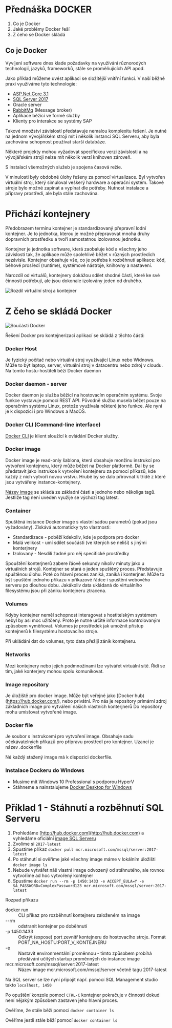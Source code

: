 # Přednáška DOCKER

1. Co je Docker
2. Jaké problémy Docker řeší
3. Z čeho se Docker skládá
## Co je Docker

Vyvíjení software dnes klade požadavky na využívání různorodých technologií, jazyků, frameworků, stále se proměňujících API apod.

Jako příklad můžeme uvést aplikaci se složitější vnitřní funkcí. V naší běžné praxi využíváme tyto technologie:
- [ASP.Net Core 3.1](https://docs.microsoft.com/en-us/aspnet/core/introduction-to-aspnet-core?view=aspnetcore-3.1)
- [SQL Server 2017](https://www.microsoft.com/en-us/sql-server/sql-server-2017)
- Oracle server
- [RabbitMq](https://www.rabbitmq.com/) (Message broker)
- Aplikace běžící ve formě služby
- Klienty pro interakce se systémy SAP

Takové množství závislostí představuje nemalou komplexitu řešení. Je nutné na jednom vývojářském stroji mít i několik 
instancí SQL Serveru, aby byla zachována schopnost používat starší databáze.

Některé projekty mohou vyžadovat specifickou verzi závislosti a na vývojářském stroji nelze mít několik verzí knihoven zároveň. 

S instalací všemožných služeb je spojena časová režie.

V minulosti byly obdobné úlohy řešeny za pomocí virtualizace. Byl vytvořen virtuální stroj, který simuloval veškerý hardware a operační systém. Takové stroje bylo možné zapínat a vypínat dle potřeby. Nutnost instalace a přípravy prostředí, ale byla stále zachována.

# Přichází kontejnery

Předobrazem termínu kontejner je standardizovaný přepravní lodní kontejner. Je to jednotka, kterou je možné přepravovat mnoha druhy dopravních prostředku a tvoří samostatnou izolovanou jednotku.

Kontejner je jednotka software, která zaobaluje kód a všechny jeho závislosti tak, že aplikace může spolehlivě běžet v různých prostředích nezávisle. Kontejner obsahuje vše, co je potřeba k rozběhnutí aplikace: kód, běhové prosředí (runtime), systémové nástroje, knihovny a nastavení.

Narozdíl od virtuálů, kontejnery dokážou sdílet shodné části, které ke své činnosti potřebují, ale jsou dokonale izolovány jeden od druhého. 

![Rozdíl virtuální stroj a kontejner](https://github.com/jan-joska/docker-prednaska/blob/master/Images/virtual-vs-container.png)

# Z čeho se skládá Docker

![Součásti Docker](https://github.com/jan-joska/docker-prednaska/blob/master/Images/engine-components-flow.png)

Řešení Docker pro kontejnerizaci aplikací se skládá z těchto částí: 

### Docker Host

Je fyzický počítač nebo virtuální stroj využívající Linux nebo Widnows. Může to být laptop, server, virtuální stroj v datacentru nebo zdroj v cloudu. Na tomto hostu-hostiteli běží Docker daemon

### Docker daemon - server

Docker daemon je služba běžící na hostovacím operačním systému. Svoje funkce vystavuje pomocí REST API. Původně služba musela běžet pouze na operačním systému Linux, protože využívala některé jeho funkce. Ale nyní je k dispozici i pro Windows a MacOS.

### Docker CLI (Command-line interface)

[Docker CLI](https://docs.docker.com/engine/reference/commandline/cli/) je klient sloužící k ovládání Docker služby.

### Docker image

Docker image je read-only šablona, která obsahuje monžinu instrukcí pro vytvoření kontejneru, který může běžet na Docker platformě.
Dal by se představit jako instrukce k vytvoření kontejneru za pomocí příkazů, kde každý z nich vytvoří novou vrstvu. 
Hrubě by se dalo přirovnat k třídě z které jsou vytvářeny instance-kontejnery.

[Název image](https://cloud.google.com/artifact-registry/docs/docker/names) se skládá ze základní části a jednoho nebo několiga tagů. Jestliže tag není uveden využije se výchozí tag latest. 

### Container

Spuštěná instance Docker image s vlastní sadou parametrů (pokud jsou vyžadovány). Získává automaticky tyto vlastnosti:
- Standardizace - poběží kdekoliv, kde je podpora pro docker
- Malá velikost - umí sdílet součásti (ve kterých se neliší) s jinými konterjnery
- Izolovaný - Nesdílí žadné pro něj specifické prostředky

Spouštění konterjnerů zabere řáově sekundy nikoliv minuty jako u virtuálních strojů.
Kontejner se stará o jeden spuštěný proces. Představuje spuštěnou úlohu. Poté co hlavní proces zaniká, zaniká i konterjner. Může to být spuštění jednoho příkazu v příkazové řádce i spuštění webového serveru po dlouhou dobu. Jakákoliv data ukládaná do virtuálního filesystému jsou při zániku kontejneru ztracena.
 
###  Volumes

Kdyby kontejner neměl schopnost interagovat s hostitelským systémem nebyl by asi moc užitčený. Proto je nutné určité informace kontrolovaným způsobem vyměňovat. Volumes je prostředek jak umožnit přístup kontejnerů k filesystému hostovacího stroje. 

Při ukládání dat do volumes, tyto data přežijí zánik kontejneru.

### Networks

Mezi kontejnery nebo jejich podmnožinami lze vytvářet virtuální sítě. Řídí se tím, jaké konterjery mohou spolu komunikovat.

### Image repository

Je úložiště pro docker image. Může být veřejné jako [Docker hub)(https://hub.docker.com/), nebo privátní.
Pro nás je repository primární zdroj základních image pro vytváření našich vlastních konterjnerů
Do repository mohu umisťovat vytvořené image.

### Docker file 

Je soubor s instrukcemi pro vytvoření image. Obsahuje sadu očekávatelných příkazů pro přípravu prostředí pro kontejner. Uzancí je název .dockerfile

Né každý stažený image má k dispozici dockerfile.

### Instalace Dockeru do Windows

- Musíme mít Windows 10 Professional s podporou HyperV
- Stáhneme a nainstalujeme [Docker Desktop for Windows](https://hub.docker.com/editions/community/docker-ce-desktop-windows/)

# Příklad 1 - Stáhnutí a rozběhnutí SQL Serveru

1. Prohledáme [http://hub.docker.com](http://hub.docker.com) a vyhledáme oficiální [image SQL Serveru](https://hub.docker.com/_/microsoft-mssql-server)
2. Zvolíme si `2017-latest`
3. Spustíme příkaz `docker pull mcr.microsoft.com/mssql/server:2017-latest`
4. Po stáhnutí si ověříme jaké všechny image máme v lokálním úložišti `docker image ls`
5. Nebude vytvářet náš vlastní image odvozený od stáhnutého, ale rovnou vytvoříme ad hoc vytvořený kontejner
6. Spustíme `docker run --rm -p 1450:1433 -e ACCEPT_EULA=Y -e SA_PASSWORD=ComplexPassword123 mcr.microsoft.com/mssql/server:2017-latest` 

Rozpad příkazu 

<dl>
  <dt>docker run</dt>
  <dd>CLI příkaz pro rozběhnutí kontejneru založeném na image</dd>
  <dt>--rm</dt>
  <dd>odstranit kontejner po doběhnutí</dd>
 <dt>-p 1450:1433</dt>
  <dd>Odkrýt (expose) port zevnitř kontejneru do hostovacího stroje. Formát PORT_NA_HOSTU:PORT_V_KONTEJNERU </dd>
 <dt>-e </dt>
  <dd>Nastavit environmentální proměnnou - tímto způsobem probíhá předávání učitých startup proměnných do instance image</dd>
 <dt>mcr.microsoft.com/mssql/server:2017-latest</dt>
  <dd> Název image mcr.microsoft.com/mssql/server včetně tagu 2017-latest</dd>
</dl>

Na SQL server se lze nyní připojit např. pomocí SQL Management studio takto `localhost, 1450`

Po opuštění konzole pomocí `CTRL-C` kontejner pokračuje v činnosti dokud není nějakým způsobem zastaven jeho hlavní proces.

Ověříme, že stále běží pomocí `docker container ls`

Ověříme jestli stále běží pomocí `docker container ls`
